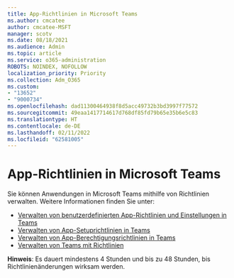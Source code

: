 ```yaml
---
title: App-Richtlinien in Microsoft Teams
ms.author: cmcatee
author: cmcatee-MSFT
manager: scotv
ms.date: 08/18/2021
ms.audience: Admin
ms.topic: article
ms.service: o365-administration
ROBOTS: NOINDEX, NOFOLLOW
localization_priority: Priority
ms.collection: Adm_O365
ms.custom:
- "13652"
- "9000734"
ms.openlocfilehash: dad11300464938f8d5acc49732b3bd3997f77572
ms.sourcegitcommit: 49eaa1417714617d768df85fd79b65e35b6e5c83
ms.translationtype: HT
ms.contentlocale: de-DE
ms.lasthandoff: 02/11/2022
ms.locfileid: "62581005"
---
```

# <a name="app-policies-in-microsoft-teams"></a>App-Richtlinien in Microsoft Teams

Sie können Anwendungen in Microsoft Teams mithilfe von Richtlinien verwalten. Weitere Informationen finden Sie unter: 

- [Verwalten von benutzerdefinierten App-Richtlinien und Einstellungen in Teams](https://docs.microsoft.com/microsoftteams/teams-custom-app-policies-and-settings)
- [Verwalten von App-Setuprichtlinien in Teams](https://docs.microsoft.com/microsoftteams/teams-app-setup-policies)
- [Verwalten von App-Berechtigungsrichtlinien in Teams](https://docs.microsoft.com/microsoftteams/teams-app-permission-policies)
- [Verwalten von Teams mit Richtlinien](https://docs.microsoft.com/microsoftteams/manage-teams-with-policies)

**Hinweis**: Es dauert mindestens 4 Stunden und bis zu 48 Stunden, bis Richtlinienänderungen wirksam werden.
